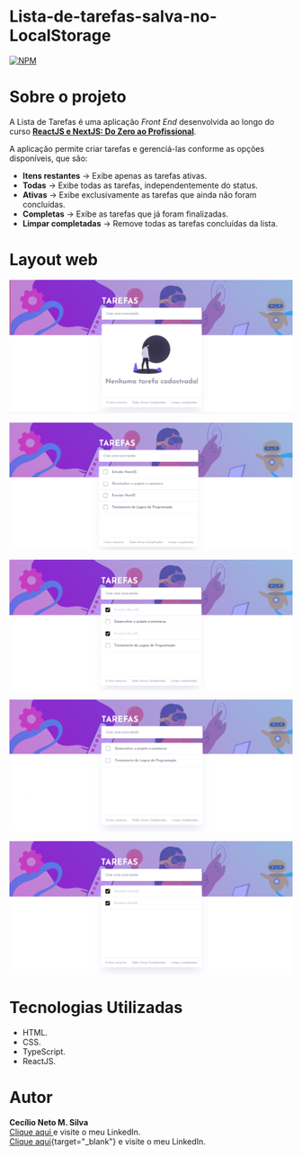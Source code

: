 # Lista-de-tarefas-salva-no-LocalStorage
[![NPM](https://img.shields.io/npm/l/react)](https://github.com/Cecilio-Sil/Lista-de-tarefas-salva-no-LocalStorage/blob/main/LICENSE)

# Sobre o projeto
A Lista de Tarefas é uma aplicação _Front End_ desenvolvida ao longo do curso [**ReactJS e NextJS: Do Zero ao Profissional**](https://www.udemy.com/course/reactjs-do-basico-ao-avancado-aprenda-a-criar-apps-reais/?couponCode=KEEPLEARNINGBR).

A aplicação permite criar tarefas e gerenciá-las conforme as opções disponíveis, que são: 
* **Itens restantes** -> Exibe apenas as tarefas ativas.
* **Todas** -> Exibe todas as tarefas, independentemente do status.
* **Ativas** -> Exibe exclusivamente as tarefas que ainda não foram concluídas.
* **Completas** -> Exibe as tarefas que já foram finalizadas.
* **Limpar completadas** -> Remove todas as tarefas concluídas da lista.

# Layout web
![web 1](https://github.com/Cecilio-Sil/Lista-de-tarefas-salva-no-LocalStorage/blob/main/Sssets/1.PNG)

![web 2](https://github.com/Cecilio-Sil/Lista-de-tarefas-salva-no-LocalStorage/blob/main/Sssets/2.PNG)

![web 3](https://github.com/Cecilio-Sil/Lista-de-tarefas-salva-no-LocalStorage/blob/main/Sssets/3.PNG)

![web 4](https://github.com/Cecilio-Sil/Lista-de-tarefas-salva-no-LocalStorage/blob/main/Sssets/4.PNG)

![web 5](https://github.com/Cecilio-Sil/Lista-de-tarefas-salva-no-LocalStorage/blob/main/Sssets/5.PNG)

# Tecnologias Utilizadas
- HTML.
- CSS.
- TypeScript.
- ReactJS.

# Autor
**Cecílio Neto M. Silva**<br>
<a href="https://www.linkedin.com/in/cec%C3%ADlioneto5527a924a/" target="_blank"> Clique aqui </a> e visite o meu LinkedIn.<br>
[Clique aqui](https://www.linkedin.com/in/cec%C3%ADlioneto5527a924a/"){target="_blank"} e visite o meu LinkedIn.
